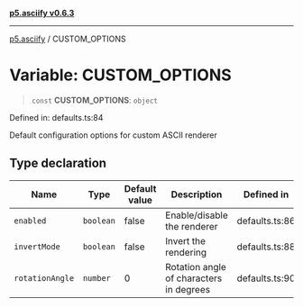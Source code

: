 [**p5.asciify v0.6.3**](../README.md)

***

[p5.asciify](../globals.md) / CUSTOM\_OPTIONS

# Variable: CUSTOM\_OPTIONS

> `const` **CUSTOM\_OPTIONS**: `object`

Defined in: defaults.ts:84

Default configuration options for custom ASCII renderer

## Type declaration

| Name | Type | Default value | Description | Defined in |
| ------ | ------ | ------ | ------ | ------ |
| <a id="enabled"></a> `enabled` | `boolean` | false | Enable/disable the renderer | defaults.ts:86 |
| <a id="invertmode"></a> `invertMode` | `boolean` | false | Invert the rendering | defaults.ts:88 |
| <a id="rotationangle"></a> `rotationAngle` | `number` | 0 | Rotation angle of characters in degrees | defaults.ts:90 |
